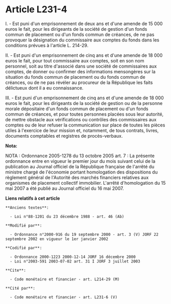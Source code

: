 # Article L231-4

I. - Est puni d'un emprisonnement de deux ans et d'une amende de 15 000 euros le fait, pour les dirigeants de la société de
gestion d'un fonds commun de placement ou d'un fonds commun de créances, de ne pas provoquer la désignation du commissaire
aux comptes du fonds dans les conditions prévues à l'article L. 214-29.

II. - Est puni d'un emprisonnement de cinq ans et d'une amende de 18 000 euros le fait, pour tout commissaire aux comptes,
soit en son nom personnel, soit au titre d'associé dans une société de commissaires aux comptes, de donner ou confirmer des
informations mensongères sur la situation du fonds commun de placement ou du fonds commun de créances, ou de ne pas révéler
au procureur de la République les faits délictueux dont il a eu connaissance.

III. - Est puni d'un emprisonnement de cinq ans et d'une amende de 18 000 euros le fait, pour les dirigeants de la société de
gestion ou de la personne morale dépositaire d'un fonds commun de placement ou d'un fonds commun de créances, et pour toutes
personnes placées sous leur autorité, de mettre obstacle aux vérifications ou contrôles des commissaires aux comptes ou de
leur refuser la communication sur place de toutes les pièces utiles à l'exercice de leur mission et, notamment, de tous
contrats, livres, documents comptables et registres de procès-verbaux.

**Nota:**

NOTA : Ordonnance 2005-1278 du 13 octobre 2005 art. 7 : La présente ordonnance entre en vigueur le premier jour du mois
suivant celui de la publication au Journal officiel de la République française de l'arrêté du ministre chargé de l'économie
portant homologation des dispositions du règlement général de l'Autorité des marchés financiers relatives aux organismes de
placement collectif immobilier. L'arrêté d'homologation du 15 mai 2007 a été publié au Journal officiel du 16 mai 2007.

**Liens relatifs à cet article**

	**Anciens textes**:

	  - Loi n°88-1201 du 23 décembre 1988 - art. 46 (Ab)

	**Modifié par**:

	  - Ordonnance n°2000-916 du 19 septembre 2000 - art. 3 (V) JORF 22 septembre 2002 en vigueur le 1er janvier 2002

	**Codifié par**:

	  - Ordonnance 2000-1223 2000-12-14 JORF 16 décembre 2000
	  - Loi n°2003-591 2003-07-02 art. 31 I JORF 3 juillet 2003

	**Cite**:

	  - Code monétaire et financier - art. L214-29 (M)

	**Cité par**:

	  - Code monétaire et financier - art. L231-6 (V)
